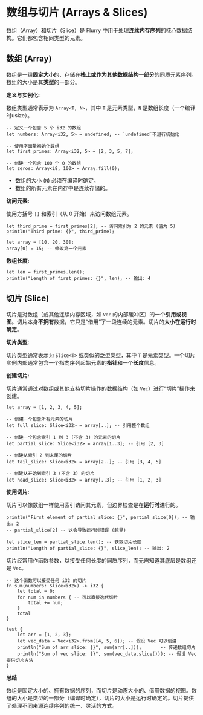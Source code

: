 # 数组与切片 (Arrays & Slices)

数组（Array）和切片（Slice）是 Flurry 中用于处理**连续内存序列**的核心数据结构。它们都包含相同类型的元素。

## 数组 (Array)

数组是一组**固定大小**的、存储在**栈上或作为其他数据结构一部分**的同质元素序列。数组的大小是其**类型**的一部分。

**定义与实例化:**

数组类型通常表示为 `Array<T, N>`，其中 `T` 是元素类型，`N` 是数组长度（一个编译时usize）。

```flurry
-- 定义一个包含 5 个 i32 的数组
let numbers: Array<i32, 5> = undefined; -- `undefined`不进行初始化

-- 使用字面量初始化数组
let first_primes: Array<i32, 5> = [2, 3, 5, 7];

-- 创建一个包含 100 个 0 的数组
let zeros: Array<i8, 100> = Array.fill(0);
```

-   数组的大小 (`N`) 必须在编译时确定。
-   数组的所有元素在内存中是连续存储的。

**访问元素:**

使用方括号 `[]` 和索引（从 0 开始）来访问数组元素。

```flurry
let third_prime = first_primes[2]; -- 访问索引为 2 的元素 (值为 5)
println("Third prime: {}", third_prime);

let array = [10, 20, 30];
array[0] = 15; -- 修改第一个元素
```

**数组长度:**

```flurry
let len = first_primes.len();
println("Length of first_primes: {}", len); -- 输出: 4
```

## 切片 (Slice)

切片是对数组（或其他连续内存区域，如 `Vec` 的内部缓冲区）的一个**引用或视图**。切片本身**不拥有**数据，它只是“借用”了一段连续的元素。切片的**大小在运行时确定**。

**切片类型:**

切片类型通常表示为 `Slice<T>` 或类似的泛型类型，其中 `T` 是元素类型。一个切片实例内部通常包含一个指向序列起始元素的**指针**和一个**长度**信息。

**创建切片:**

切片通常通过对数组或其他支持切片操作的数据结构（如 `Vec`）进行“切片”操作来创建。

```flurry
let array = [1, 2, 3, 4, 5];

-- 创建一个包含所有元素的切片
let full_slice: Slice<i32> = array[..]; -- 引用整个数组

-- 创建一个包含索引 1 到 3 (不含 3) 的元素的切片
let partial_slice: Slice<i32> = array[1..3]; -- 引用 [2, 3]

-- 创建从索引 2 到末尾的切片
let tail_slice: Slice<i32> = array[2..]; -- 引用 [3, 4, 5]

-- 创建从开始到索引 3 (不含 3) 的切片
let head_slice: Slice<i32> = array[..3]; -- 引用 [1, 2, 3]
```

**使用切片:**

切片可以像数组一样使用索引访问其元素，但边界检查是在**运行时**进行的。

```flurry
println("First element of partial_slice: {}", partial_slice[0]); -- 输出: 2
-- partial_slice[2] -- 这会导致运行时错误 (越界)

let slice_len = partial_slice.len(); -- 获取切片长度
println("Length of partial_slice: {}", slice_len); -- 输出: 2
```

切片经常用作函数参数，以接受任何长度的同质序列，而无需知道其底层是数组还是 `Vec`。

```flurry
-- 这个函数可以接受任何 i32 的切片
fn sum(numbers: Slice<i32>) -> i32 {
    let total = 0;
    for num in numbers { -- 可以直接迭代切片
        total += num;
    }
    total
}

test {
    let arr = [1, 2, 3];
    let vec_data = Vec<i32>.from([4, 5, 6]); -- 假设 Vec 可以创建
    println("Sum of arr slice: {}", sum(arr[..]));       -- 传递数组切片
    println("Sum of vec slice: {}", sum(vec_data.slice())); -- 假设 Vec 提供切片方法
}
```

**总结**

数组是固定大小的、拥有数据的序列，而切片是动态大小的、借用数据的视图。数组的大小是类型的一部分（编译时确定），切片的大小是运行时确定的。切片提供了处理不同来源连续序列的统一、灵活的方式。